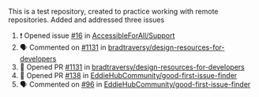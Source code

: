 This is a test repository, created to practice working with remote repositories.
Added and addressed three issues
<!--START_SECTION:activity-->
1. ❗️ Opened issue [#16](https://github.com/AccessibleForAll/Support/issues/16) in [AccessibleForAll/Support](https://github.com/AccessibleForAll/Support)
2. 🗣 Commented on [#1131](https://github.com/bradtraversy/design-resources-for-developers/issues/1131) in [bradtraversy/design-resources-for-developers](https://github.com/bradtraversy/design-resources-for-developers)
3. 💪 Opened PR [#1131](https://github.com/bradtraversy/design-resources-for-developers/pull/1131) in [bradtraversy/design-resources-for-developers](https://github.com/bradtraversy/design-resources-for-developers)
4. 💪 Opened PR [#138](https://github.com/EddieHubCommunity/good-first-issue-finder/pull/138) in [EddieHubCommunity/good-first-issue-finder](https://github.com/EddieHubCommunity/good-first-issue-finder)
5. 🗣 Commented on [#96](https://github.com/EddieHubCommunity/good-first-issue-finder/issues/96) in [EddieHubCommunity/good-first-issue-finder](https://github.com/EddieHubCommunity/good-first-issue-finder)
<!--END_SECTION:activity-->
